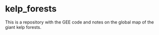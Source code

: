 # kelp_forests
This is a repository with the GEE code and notes on the global map of the giant kelp forests. 

